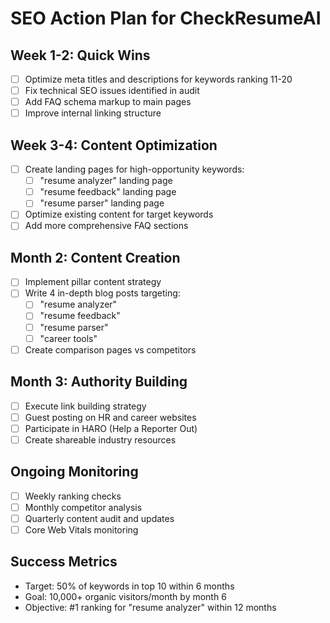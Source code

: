 # SEO Action Plan for CheckResumeAI

## Week 1-2: Quick Wins
- [ ] Optimize meta titles and descriptions for keywords ranking 11-20
- [ ] Fix technical SEO issues identified in audit
- [ ] Add FAQ schema markup to main pages
- [ ] Improve internal linking structure

## Week 3-4: Content Optimization  
- [ ] Create landing pages for high-opportunity keywords:
  - [ ] "resume analyzer" landing page
  - [ ] "resume feedback" landing page
  - [ ] "resume parser" landing page
- [ ] Optimize existing content for target keywords
- [ ] Add more comprehensive FAQ sections

## Month 2: Content Creation
- [ ] Implement pillar content strategy
- [ ] Write 4 in-depth blog posts targeting:
  - [ ] "resume analyzer"
  - [ ] "resume feedback"
  - [ ] "resume parser"
  - [ ] "career tools"
- [ ] Create comparison pages vs competitors

## Month 3: Authority Building
- [ ] Execute link building strategy
- [ ] Guest posting on HR and career websites
- [ ] Participate in HARO (Help a Reporter Out)
- [ ] Create shareable industry resources

## Ongoing Monitoring
- [ ] Weekly ranking checks
- [ ] Monthly competitor analysis  
- [ ] Quarterly content audit and updates
- [ ] Core Web Vitals monitoring

## Success Metrics
- Target: 50% of keywords in top 10 within 6 months
- Goal: 10,000+ organic visitors/month by month 6
- Objective: #1 ranking for "resume analyzer" within 12 months
